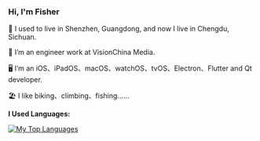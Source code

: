 ### Hi, I'm Fisher

📍 I used to live in Shenzhen, Guangdong, and now I live in Chengdu, Sichuan.

🏢 I’m an engineer work at VisionChina Media.

🖥 I’m an iOS、iPadOS、macOS、watchOS、tvOS、Electron、Flutter and Qt developer.

🏖 	 I like biking、climbing、fishing......


**I Used Languages:**

[![My Top Languages](https://github-readme-stats.vercel.app/api/top-langs/?username=liyu158163&layout=compact)](https://github.com/liyu158163/liyu158163)
